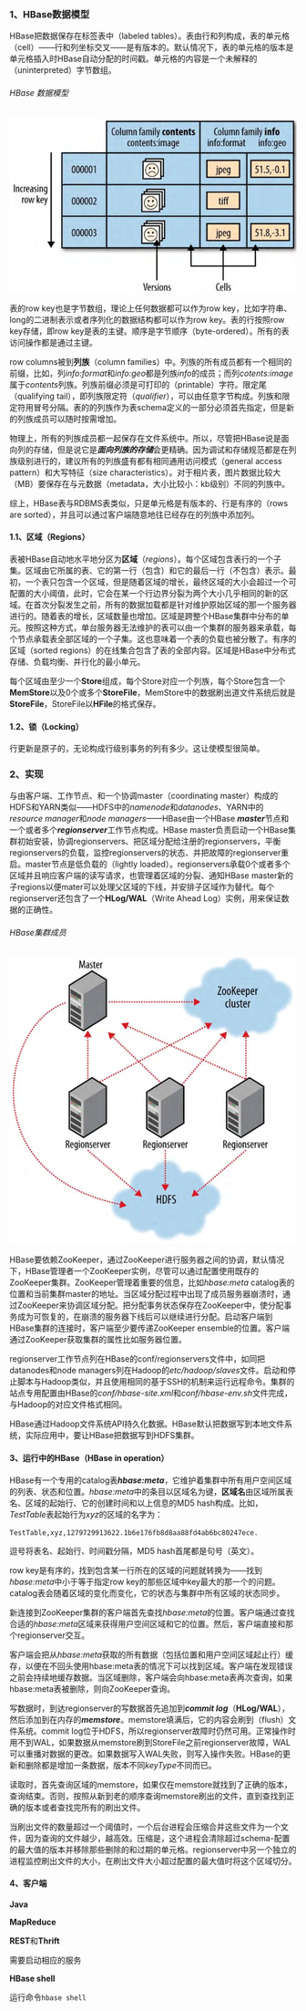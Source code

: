 ### 1、**HBase数据模型**

HBase把数据保存在标签表中（labeled tables）。表由行和列构成，表的单元格（cell）——行和列坐标交叉——是有版本的。默认情况下，表的单元格的版本是单元格插入时HBase自动分配的时间戳。单元格的内容是一个未解释的（uninterpreted）字节数组。

###### HBase 数据模型

![1594880216174](/assets/1594880216174.png)

表的row key也是字节数组，理论上任何数据都可以作为row key，比如字符串、long的二进制表示或者序列化的数据结构都可以作为row key。表的行按照row key存储，即row key是表的主键。顺序是字节顺序（byte-ordered）。所有的表访问操作都是通过主键。

row columns被到**列族**（column families）中。列族的所有成员都有一个相同的前缀，比如，列*info:format*和*info:geo*都是列族*info*的成员；而列*cotents:image*属于*contents*列族。列族前缀必须是可打印的（printable）字符。限定尾（qualifying tail），即列族限定符（*qualifier*），可以由任意字节构成。列族和限定符用冒号分隔。表的的列族作为表schema定义的一部分必须首先指定，但是新的列族成员可以随时按需增加。

物理上，所有的列族成员都一起保存在文件系统中。所以，尽管把HBase说是面向列的存储，但是说它是***面向列族的存储***会更精确。因为调试和存储规范都是在列族级别进行的，建议所有的列族盛有都有相同通用访问模式（general access pattern）和大写特征（size characteristics）。对于相片表，图片数据比较大（MB）要保存在与元数据（metadata，大小比较小：kb级别）不同的列族中。

综上，HBase表与RDBMS表类似，只是单元格是有版本的、行是有序的（rows are sorted），并且可以通过客户端随意地往已经存在的列族中添加列。

#### 1.1、区域（Regions）

表被HBase自动地水平地分区为**区域**（*regions*）。每个区域包含表行的一个子集。区域由它所属的表、它的第一行（包含）和它的最后一行（不包含）表示。最初，一个表只包含一个区域，但是随着区域的增长，最终区域的大小会超过一个可配置的大小阈值，此时，它会在某一个行边界分裂为两个大小几乎相同的新的区域。在首次分裂发生之前，所有的数据加载都是针对维护原始区域的那一个服务器进行的。随着表的增长，区域数量也增加。区域是跨整个HBase集群中分布的单元。按照这种方式，单台服务器无法维护的表可以由一个集群的服务器来承载，每个节点承载表全部区域的一个子集。这也意味着一个表的负载也被分散了。有序的区域（sorted regions）的在线集合包含了表的全部内容。区域是HBase中分布式存储、负载均衡、并行化的最小单元。

每个区域由至少一个**Store**组成，每个Store对应一个列族，每个Store包含一个**MemStore**以及0个或多个**StoreFile**，MemStore中的数据刷出道文件系统后就是**StoreFile**，StoreFile以**HFile**的格式保存。

#### 1.2、锁（Locking）

行更新是原子的，无论构成行级别事务的列有多少。这让使模型很简单。

### 2、实现

与由客户端、工作节点、和一个协调master（coordinating master）构成的HDFS和YARN类似——HDFS中的*namenode*和*datanodes*、YARN中的*resource manager*和*node managers*——HBase由一个HBase ***master***节点和一个或者多个***regionserver***工作节点构成。HBase master负责启动一个HBase集群初始安装，协调regionservers、把区域分配给注册的regionservers，平衡regionservers的负载，监控regionservers的状态、并把故障的regionserver重启。master节点是低负载的（lightly loaded）。regionservers承载0个或者多个区域并且响应客户端的读写请求，也管理着区域的分裂、通知HBase master新的子regions以便mater可以处理父区域的下线，并安排子区域作为替代。每个regionserver还包含了一个**HLog/WAL**（Write Ahead Log）实例，用来保证数据的正确性。

###### HBase集群成员

![1594885051063](/assets/1594885051063.png)

HBase要依赖ZooKeeper，通过ZooKeeper进行服务器之间的协调，默认情况下，HBase管理者一个ZooKeeper实例，尽管可以通过配置使用既存的ZooKeeper集群。ZooKeeper管理着重要的信息，比如*hbase:meta* catalog表的位置和当前集群master的地址。当区域分配过程中出现了成员服务器崩溃时，通过ZooKeeper来协调区域分配。把分配事务状态保存在ZooKeeper中，使分配事务成为可恢复的，在崩溃的服务器下线后可以继续进行分配。启动客户端到HBase集群的连接时，客户端至少要传递ZooKeeper ensemble的位置。客户端通过ZooKeeper获取集群的属性比如服务器位置。

regionserver工作节点列在HBase的conf/regionservers文件中，如同把datanodes和node managers列在Hadoop的*etc/hadoop/slaves*文件。启动和停止脚本与Hadoop类似，并且使用相同的基于SSH的机制来运行远程命令。集群的站点专用配置由HBase的*conf/hbase-site.xml*和*conf/hbase-env.sh*文件完成，与Hadoop的对应文件格式相同。

HBase通过Hadoop文件系统API持久化数据。HBase默认把数据写到本地文件系统，实际应用中，要让HBase把数据写到HDFS集群。

#### 3、运行中的HBase（HBase in operation）

HBase有一个专用的catalog表***hbase:meta***，它维护着集群中所有用户空间区域的列表、状态和位置。*hbase:meta*中的条目以区域名为键，**区域名**由区域所属表名、区域的起始行、它的创建时间和以上信息的MD5 hash构成。比如，*TestTable*表起始行为*xyz*的区域的名字为：

```
TestTable,xyz,1279729913622.1b6e176fb8d8aa88fd4ab6bc80247ece.
```

逗号将表名、起始行、时间戳分隔，MD5 hash首尾都是句号（英文）。

row key是有序的，找到包含某一行所在的区域的问题就转换为——找到*hbase:meta*中小于等于指定row key的那些区域中key最大的那一个的问题。catalog表会随着区域的变化而变化，它的状态与集群中所有区域的状态同步。

新连接到ZooKeeper集群的客户端首先查找*hbase:meta*的位置。客户端通过查找合适的*hbase:meta*区域来获得用户空间区域和它的位置。然后，客户端直接和那个regionserver交互。

客户端会把从*hbase:meta*获取的所有数据（包括位置和用户空间区域起止行）缓存，以便在不回头使用hbase:meta表的情况下可以找到区域。客户端在发现错误之前会持续地缓存数据。当区域删除，客户端会向hbase:meta表再次查询，如果hbase:meta表被删除，则向ZooKeeper查询。

写数据时，到达regionserver的写数据首先追加到***commit log***（**HLog/WAL**），然后添加到在内存的***memstore***。memstore填满后，它的内容会刷到（flush）文件系统。commit log位于HDFS，所以regionserver故障时仍然可用。正常操作时用不到WAL，如果数据从memstore刷到StoreFile之前regionserver故障，WAL可以重播对数据的更改。如果数据写入WAL失败，则写入操作失败。HBase的更新和删除都是增加一条数据，版本不同*keyType*不同而已。

读取时，首先查询区域的memstore，如果仅在memstore就找到了正确的版本，查询结束。否则，按照从新到老的顺序查询memstore刷出的文件，直到查找到正确的版本或者查找完所有的刷出文件。

当刷出文件的数量超过一个阈值时，一个后台进程会压缩合并这些文件为一个文件，因为查询的文件越少，越高效。压缩是，这个进程会清除超过schema-配置的最大值的版本并移除那些删除的和过期的单元格。regionserver中另一个独立的进程监控刷出文件的大小，在刷出文件大小超过配置的最大值时将这个区域切分。

#### 4、客户端

**Java**

**MapReduce**

**REST**和**Thrift**

需要启动相应的服务

**HBase shell**

运行命令`hbase shell`